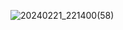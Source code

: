 ![20240221_221400(58)](https://github.com/PaulaSuyaneDEV/LinkTree/assets/139080295/747cd70d-b967-4637-857d-caf88f235600)
